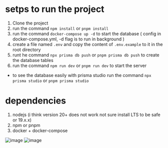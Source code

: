 # setps to run the project

1. Clone the project
2. run the command `npm install` or `pnpm install`
3. run the command `docker-compose up -d` to start the database ( config in docker-compose.yml, -d flag is to run in background )
4. create a file named `.env` and copy the content of `.env.example` to it in the root directory
5. runt he command `npx prisma db push` or `pnpm prisma db push` to create the database tables
6. run the command `npm run dev` or `pnpm run dev` to start the server

- to see the database easily with prisma studio run the command `npx prisma studio` or `pnpm prisma studio`

# dependencies

1. nodejs (i think version 20+ does not work not sure install LTS to be safe or 19.x.x)
2. npm or pnpm
3. docker + docker-compose

![image]()
![image]()

